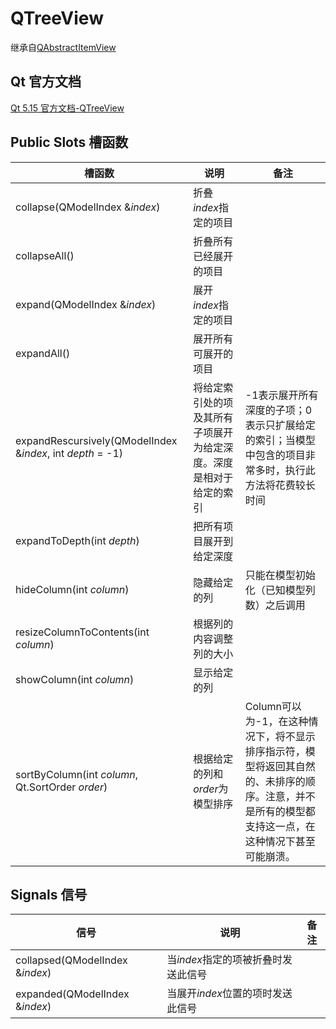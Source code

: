 # QTreeView

继承自[QAbstractItemView](../46-QAbstractItemView/00-QAbstractItemView-项目视图的抽象基类.md)



## Qt 官方文档

[Qt 5.15 官方文档-QTreeView](https://doc.qt.io/qt-5.15/qtreeview.html)



## Public Slots 槽函数

| 槽函数                                                     | 说明                                                         | 备注                                                         |
| ---------------------------------------------------------- | ------------------------------------------------------------ | ------------------------------------------------------------ |
| collapse(QModelIndex &*index*)                             | 折叠*index*指定的项目                                        |                                                              |
| collapseAll()                                              | 折叠所有已经展开的项目                                       |                                                              |
| expand(QModelIndex &*index*)                               | 展开*index*指定的项目                                        |                                                              |
| expandAll()                                                | 展开所有可展开的项目                                         |                                                              |
| expandRescursively(QModelIndex &*index*, int *depth* = -1) | 将给定索引处的项及其所有子项展开为给定深度。深度是相对于给定的索引 | -1表示展开所有深度的子项；0表示只扩展给定的索引；当模型中包含的项目非常多时，执行此方法将花费较长时间 |
| expandToDepth(int *depth*)                                 | 把所有项目展开到给定深度                                     |                                                              |
| hideColumn(int *column*)                                   | 隐藏给定的列                                                 | 只能在模型初始化（已知模型列数）之后调用                     |
| resizeColumnToContents(int *column*)                       | 根据列的内容调整列的大小                                     |                                                              |
| showColumn(int *column*)                                   | 显示给定的列                                                 |                                                              |
| sortByColumn(int *column*, Qt.SortOrder *order*)           | 根据给定的列和*order*为模型排序                              | Column可以为-1，在这种情况下，将不显示排序指示符，模型将返回其自然的、未排序的顺序。注意，并不是所有的模型都支持这一点，在这种情况下甚至可能崩溃。 |



## Signals 信号

| 信号                            | 说明                                | 备注 |
| ------------------------------- | ----------------------------------- | ---- |
| collapsed(QModelIndex &*index*) | 当*index*指定的项被折叠时发送此信号 |      |
| expanded(QModelIndex &*index*)  | 当展开*index*位置的项时发送此信号   |      |

